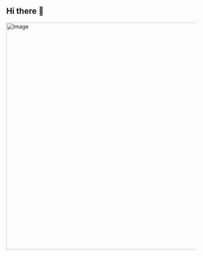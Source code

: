 ## Hi there 👋
<img width="2000" height="600" alt="Image" src="https://github.com/user-attachments/assets/de086e2f-6643-42fd-9109-24219c3583b5" />
<!--
**melixajackson/melixajackson** is a ✨ _special_ ✨ repository because its `README.md` (this file) appears on your GitHub profile.

![](https://komarev.com/ghpvc/?username=JorgCaceres&color=blueviolet&style=flat-square)
  
</div>

---
 <div id="header" align="left">

### :man_technologist: Sobre mí :
Amante de la tecnología y entusiasta de comenzar mi carrera profesional como QA Engineer<img decoding="async" src="https://media.giphy.com/media/WUlplcMpOCEmTGBtBW/giphy.gif" width="30">
* :telescope: Actualmente estoy en la parte final de mi curso de QA Engineer en el BootCamp TripleTen, ansioso de poder aplicar mis nuevos conocimientos que se complementan con mi titulo de Analista Programador. :muscle:

* :seedling: Actualmente estoy practicando con Selenium :blue_book: y ya he realizado proyectos con :computer: lenguaje SQL y Python, sutilizando la libreria Pythest y Request, asi como tambien herramientas de Manual Testing, como Jira, Postman y Android Studio.:technologist:

* :heartbeat: Me encanta el desafio descubrir nuevas formas de escribir codigo para automatizar mi trabajo, ya que me apasiona la logica de programacion. :detective:

* :mailbox: ¿Quieres contactar conmigo? [![Linkedin Badge](https://img.shields.io/badge/-Jorge-blue?style=flat&logo=Linkedin&logoColor=white)](https://www.linkedin.com/in/jrgcg/)

* :e-mail: jorge.caceresgarcia@gmail.com

* :iphone: +569 4208 4090

---

### :hammer_and_wrench: Lenguajes y herramientas :
<div id="header" align="left">
  
   [![My Skills](https://skillicons.dev/icons?i=py,postman,java,postgres,github,unreal,angular,nodejs,js,html,css)](https://skillicons.dev)

</div>

---

### :fire: Mis estadísticas:
[![GitHub Streak](http://github-readme-streak-stats.herokuapp.com?user=JorgCaceres&theme=dark&background=000000)](https://git.io/streak-stats)

[![Top Langs](https://github-readme-stats.vercel.app/api/top-langs/?username=JorgCaceres&layout=compact&theme=vision-friendly-dark)](https://github.com/anuraghazra/github-readme-stats)
Here are some ideas to get you started:

- 🔭 I’m currently working on ...
- 🌱 I’m currently learning ...
- 👯 I’m looking to collaborate on ...
- 🤔 I’m looking for help with ...
- 💬 Ask me about ...
- 📫 How to reach me: ...
- 😄 Pronouns: ...
- ⚡ Fun fact: ...
-->
